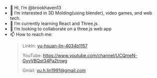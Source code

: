 - 👋 Hi, I’m @brookhaven13
- 👀 I’m interested in 3D Molding(using blender), video games, and web tech.
- 🌱 I’m currently learning React and Three.js
- 💞️ I’m looking to collaborate on a three.js web app
- 📫 How to reach me: 
  > LinkIn: [yu-hsuan-lin-4034b1157](https://www.linkedin.com/in/yu-hsuan-lin-4034b1157/)
  > 
  > YouTube: https://www.youtube.com/channel/UCQmeN-GyyVBQst34Pa2tnwg
  > 
  > Gmail: yu.h.lin1991@gmail.com

<!---
brookhaven13/brookhaven13 is a ✨ special ✨ repository because its `README.md` (this file) appears on your GitHub profile.
You can click the Preview link to take a look at your changes.
--->
